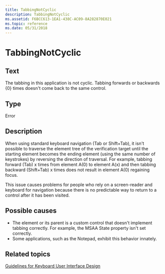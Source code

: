 ```yaml
---
title: TabbingNotCyclic
description: TabbingNotCyclic
ms.assetid: F6BCC613-1EA1-438C-AC09-8A282870E021
ms.topic: reference
ms.date: 05/31/2018
---
```


# TabbingNotCyclic

## Text

The tabbing in this application is not cyclic. Tabbing forwards or backwards {0} times doesn't come back to the same control.

## Type

Error

## Description

When using standard keyboard navigation (Tab or Shift+Tab), it isn't possible to traverse the element tree of the verification target until the starting element becomes the ending element (using the same number of keystrokes) by reversing the direction of traversal. For example, tabbing forward (Tab) x times from element A(0) to element A(x) and then tabbing backward (Shift+Tab) x times does not result in element A(0) regaining focus.

This issue causes problems for people who rely on a screen-reader and keyboard for navigation because there is no predictable way to return to a control after it has been visited.

## Possible causes

-   The element or its parent is a custom control that doesn't implement tabbing correctly. For example, the MSAA State property isn't set correctly.
-   Some applications, such as the Notepad, exhibit this behavior innately.

## Related topics

<dl> <dt>

[Guidelines for Keyboard User Interface Design](/previous-versions/windows/desktop/dnacc/guidelines-for-keyboard-user-interface-design)
</dt> </dl>

 

 
